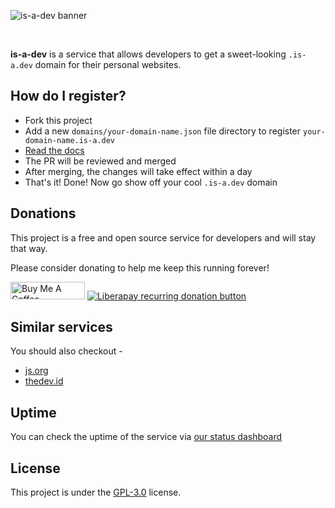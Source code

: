![is-a-dev banner](./media/banner.png)

<br />

**is-a-dev** is a service that allows developers to get a sweet-looking `.is-a.dev` domain for their personal websites.

## How do I register?

- Fork this project
- Add a new `domains/your-domain-name.json` file directory to register `your-domain-name.is-a.dev`
- [Read the docs](./docs)
- The PR will be reviewed and merged
- After merging, the changes will take effect within a day
- That's it! Done! Now go show off your cool `.is-a.dev` domain

## Donations

This project is a free and open source service for developers and will stay that way.

Please consider donating to help me keep this running forever!

<a href="https://www.buymeacoffee.com/phenax" target="_blank"><img src="https://cdn.buymeacoffee.com/buttons/default-orange.png" alt="Buy Me A Coffee" height="28" width="119"></a>
<a href="https://liberapay.com/phenax" target="_blank"><img src="https://img.shields.io/badge/liberapay-donate-yellow.svg?style=for-the-badge" alt="Liberapay recurring donation button" /></a>

## Similar services

You should also checkout -

- [js.org](https://github.com/js-org/js.org/tree/master)
- [thedev.id](https://github.com/fransallen/thedev.id)

## Uptime

You can check the uptime of the service via [our status dashboard](https://stats.uptimerobot.com/zY4XKIRVzw)

## License

This project is under the [GPL-3.0](./LICENSE) license.
